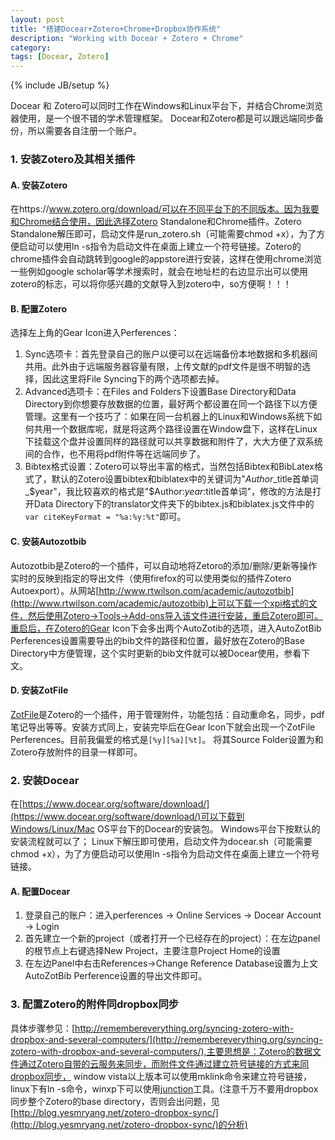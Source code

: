 ```yaml
---
layout: post
title: "搭建Docear+Zotero+Chrome+Dropbox协作系统"
description: "Working with Docear + Zotero + Chrome"
category:
tags: [Docear, Zotero]
---
```

{% include JB/setup %}

Docear 和 Zotero可以同时工作在Windows和Linux平台下，并结合Chrome浏览器使用，是一个很不错的学术管理框架。
Docear和Zotero都是可以跟远端同步备份，所以需要各自注册一个账户。

### 1. 安装Zotero及其相关插件

#### A. 安装Zotero
在https://www.zotero.org/download/可以在不同平台下的不同版本。因为我要和Chrome结合使用，因此选择Zotero Standalone和Chrome插件。Zotero Standalone解压即可，启动文件是run_zotero.sh（可能需要chmod +x），为了方便启动可以使用ln -s指令为启动文件在桌面上建立一个符号链接。Zotero的chrome插件会自动跳转到google的appstore进行安装，这样在使用chrome浏览一些例如google scholar等学术搜索时，就会在地址栏的右边显示出可以使用zotero的标志，可以将你感兴趣的文献导入到zotero中，so方便啊！！！

#### B. 配置Zotero
选择左上角的Gear Icon进入Perferences：

1. Sync选项卡：首先登录自己的账户以便可以在远端备份本地数据和多机器间共用。此外由于远端服务器容量有限，上传文献的pdf文件是很不明智的选择，因此这里将File Syncing下的两个选项都去掉。
2. Advanced选项卡：在Files and Folders下设置Base Directory和Data Directory到你想要存放数据的位置，最好两个都设置在同一个路径下以方便管理。这里有一个技巧了：如果在同一台机器上的Linux和Windows系统下如何共用一个数据库呢，就是将这两个路径设置在Window盘下，这样在Linux下挂载这个盘并设置同样的路径就可以共享数据和附件了，大大方便了双系统间的合作，也不用将pdf附件等在远端同步了。
3. Bibtex格式设置：Zotero可以导出丰富的格式，当然包括Bibtex和BibLatex格式了，默认的Zotero设置bibtex和biblatex中的关键词为"$Author\_$title首单词\_$year"，我比较喜欢的格式是"$Author:$year:$title首单词"，修改的方法是打开Data Directory下的translator文件夹下的bibtex.js和biblatex.js文件中的`var citeKeyFormat = "%a:%y:%t"`即可。

#### C. 安装Autozotbib
Autozotbib是Zotero的一个插件，可以自动地将Zetoro的添加/删除/更新等操作实时的反映到指定的导出文件（使用firefox的可以使用类似的插件Zotero Autoexport）。从网站[http://www.rtwilson.com/academic/autozotbib](http://www.rtwilson.com/academic/autozotbib)上可以下载一个xpi格式的文件，然后使用Zotero->Tools->Add-ons导入该文件进行安装，重启Zotero即可。重启后，在Zotero的Gear Icon下会多出两个AutoZotib的选项，进入AutoZotBib Perferences设置需要导出的bib文件的路径和位置，最好放在Zotero的Base Directory中方便管理，这个实时更新的bib文件就可以被Docear使用，参看下文。

#### D. 安装ZotFile
[ZotFile](http://zotfile.com/)是Zotero的一个插件，用于管理附件，功能包括：自动重命名，同步，pdf笔记导出等等。安装方式同上，安装完毕后在Gear Icon下就会出现一个ZotFile Perferences。目前我偏爱的格式是`[%y][%a][%t]`。
将其Source Folder设置为和Zotero存放附件的目录一样即可。

### 2. 安装Docear
在[https://www.docear.org/software/download/](https://www.docear.org/software/download/)可以下载到Windows/Linux/Mac OS平台下的Docear的安装包。
Windows平台下按默认的安装流程就可以了；
Linux下解压即可使用，启动文件为docear.sh（可能需要chmod +x），为了方便启动可以使用ln -s指令为启动文件在桌面上建立一个符号链接。

#### A. 配置Docear
1. 登录自己的账户：进入perferences -> Online Services -> Docear Account -> Login
2. 首先建立一个新的project（或者打开一个已经存在的project）：在左边panel的根节点上右键选择New Project，主要注意Project Home的设置
3. 在左边Panel中右击References->Change Reference Database设置为上文AutoZotBib Perference设置的导出文件即可。

### 3. 配置Zotero的附件同dropbox同步
具体步骤参见：[http://remembereverything.org/syncing-zotero-with-dropbox-and-several-computers/](http://remembereverything.org/syncing-zotero-with-dropbox-and-several-computers/),主要思想是：Zotero的数据文件通过Zotero自带的云服务来同步，而附件文件通过建立符号链接的方式来同dropbox同步，
window vista以上版本可以使用mklink命令来建立符号链接，linux下有ln -s命令，winxp下可以使用[junction](http://technet.microsoft.com/en-us/sysinternals/bb896768.aspx)工具。(注意千万不要用dropbox同步整个Zotero的base directory，否则会出问题，见[http://blog.yesmryang.net/zotero-dropbox-sync/](http://blog.yesmryang.net/zotero-dropbox-sync/)的分析)
